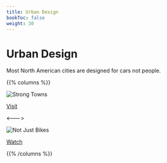 ```yaml
---
title: Urban Design
bookToc: false
weight: 30
---
```


# Urban Design

Most North American cities are designed for cars not people.

{{% columns %}}

![Strong Towns](StrongTowns.png)

[Visit](https://www.strongtowns.org/)

<--->

![Not Just Bikes](NotJustBikes.jpg)

[Watch](https://www.youtube.com/c/NotJustBikes)

{{% /columns %}}

